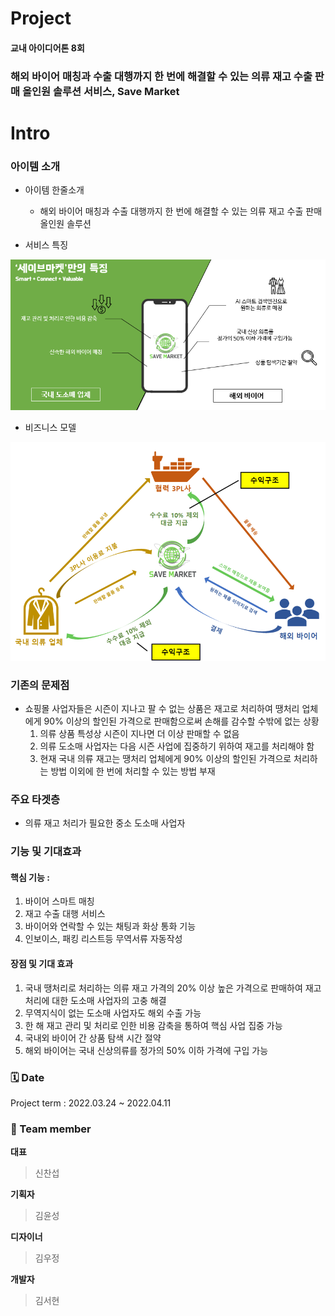 # Project
#### 교내 아이디어톤 8회
### 해외 바이어 매칭과 수출 대행까지 한 번에 해결할 수 있는 의류 재고 수출 판매 올인원 솔루션 서비스, Save Market

# Intro
### 아이템 소개
- 아이템 한줄소개
  - 해외 바이어 매칭과 수출 대행까지 한 번에 해결할 수 있는 의류 재고 수출 판매 올인원 솔루션

- 서비스 특징

<img src="./business plan/SM1.png">

- 비즈니스 모델

<img src="./business plan/SM2.png">

### 기존의 문제점
- 쇼핑몰  사업자들은  시즌이  지나고  팔  수  없는  상품은  재고로  처리하여  땡처리 업체에게 90% 이상의 할인된 가격으로 판매함으로써 손해를 감수할 수밖에 없는 상황
  1.   의류 상품 특성상 시즌이 지나면 더 이상 판매할 수 없음
  2.   의류 도소매 사업자는 다음 시즌 사업에 집중하기 위하여 재고를 처리해야 함
  3.   현재 국내 의류 재고는 땡처리 업체에게  90%  이상의 할인된 가격으로 처리하는 방법 이외에 한 번에 처리할 수 있는 방법 부재

### 주요 타겟층
  - 의류 재고 처리가 필요한 중소 도소매 사업자

### 기능 및 기대효과
#### 핵심 기능 :
  1.   바이어 스마트 매칭
  2.   재고 수출 대행 서비스
  3.   바이어와 연락할 수 있는 채팅과 화상 통화 기능
  4.   인보이스, 패킹 리스트등 무역서류 자동작성

#### 장점 및 기대 효과
  1.   국내  땡처리로  처리하는  의류  재고  가격의 20%  이상  높은  가격으로  판매하여  재고 처리에 대한 도소매 사업자의 고충 해결
  2.   무역지식이 없는 도소매 사업자도 해외 수출 가능
  3.   한 해 재고 관리 및 처리로 인한 비용 감축을 통하여 핵심 사업 집중 가능
  4.   국내외 바이어 간 상품 탐색 시간 절약
  5.   해외 바이어는 국내 신상의류를 정가의 50% 이하 가격에 구입 가능

### 🗓️ Date 
Project term : 2022.03.24 ~ 2022.04.11 </br>
### 👥 Team member 
**대표** 
> 신찬섭

**기획자**
> 김윤성

**디자이너**
> 김우정

**개발자**
> 김서현
